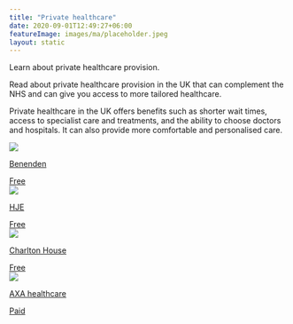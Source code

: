 ```yaml
---
title: "Private healthcare"
date: 2020-09-01T12:49:27+06:00
featureImage: images/ma/placeholder.jpeg
layout: static
---
```


Learn about private healthcare provision.

Read about private healthcare provision in the UK that can complement the NHS and can give you access to more tailored healthcare.

Private healthcare in the UK offers benefits such as shorter wait times, access to specialist care and treatments, and the ability to choose doctors and hospitals. It can also provide more comfortable and personalised care.

<a class="ma-link" href="https://www.benenden.co.uk/"><div class="ma-card ma-card-Health"><div class="ma-icon"><img src ="/images/icon-check.png"/></div><div class="ma-name"><p>Benenden</p></div><div class="ma-paid-text"><span>Free</span></div></div></a><a class="ma-link" href="https://hje.org.uk/the-many-benefits-of-private-healthcare/"><div class="ma-card ma-card-Health"><div class="ma-icon"><img src ="/images/icon-check.png"/></div><div class="ma-name"><p>HJE</p></div><div class="ma-paid-text"><span>Free</span></div></div></a><a class="ma-link" href="https://charltonhousewealthmanagement.co.uk/7-important-reasons-why-you-need-private-medical-insurance/"><div class="ma-card ma-card-Health"><div class="ma-icon"><img src ="/images/icon-check.png"/></div><div class="ma-name"><p>Charlton House</p></div><div class="ma-paid-text"><span>Free</span></div></div></a><a class="ma-link" href="https://www.axappphealthcare.co.uk/affiliate-business-quote/"><div class="ma-card ma-card-Health"><div class="ma-icon"><img src ="/images/icon-pound.png"/></div><div class="ma-name"><p>AXA healthcare</p></div><div class="ma-paid-text"><span>Paid</span></div></div></a>  

<br/><br/>






